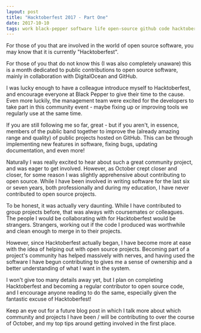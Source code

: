 ```yaml
---
layout: post
title: "Hacktoberfest 2017 - Part One"
date: 2017-10-10
tags: work black-pepper software life open-source github code hacktoberfest hacktober
---
```

For those of you that are involved in the world of open source software, you may know that it is currently "Hacktoberfest".

For those of you that do not know this (I was also completely unaware) this is a month dedicated to public contributions to open source software, mainly in collaboration with DigitalOcean and GitHub.

I was lucky enough to have a colleague introduce myself to Hacktoberfest, and encourage everyone at Black Pepper to give their time to the cause. Even more luckily, the management team were excited for the developers to take part in this community event - maybe fixing up or improving tools we regularly use at the same time. 

If you are still following me so far, great - but if you aren't, in essence, members of the public band together to improve the (already amazing range and quality) of public projects hosted on GitHub. This can be through implementing new features in software, fixing bugs, updating documentation, and even more!

Naturally I was really excited to hear about such a great community project, and was eager to get involved. However, as October crept closer and closer, for some reason I was slightly apprehensive about contributing to open source. While I have been involved in writing software for the last six or seven years, both professionally and during my education, I have never contributed to open source projects.

To be honest, it was actually very daunting. While I have contributed to group projects before, that was always with coursemates or colleagues. The people I would be collaborating with for Hacktoberfest would be strangers. Strangers, working out if the code I produced was worthwhile and clean enough to merge in to their projects.

However, since Hacktoberfest actually began, I have become more at ease with the idea of helping out with open source projects. Becoming part of a project's community has helped massively with nerves, and having used the software I have begun contributing to gives me a sense of ownership and a better understanding of what I want in the system.

I won't give too many details away yet, but I plan on completing Hacktoberfest and becoming a regular contributor to open source code, and I encourage anyone reading to do the same, especially given the fantastic excuse of Hacktoberfest!

Keep an eye out for a future blog post in which I talk more about which community and projects I have been / will be contributing to over the course of October, and my top tips around getting involved in the first place.
